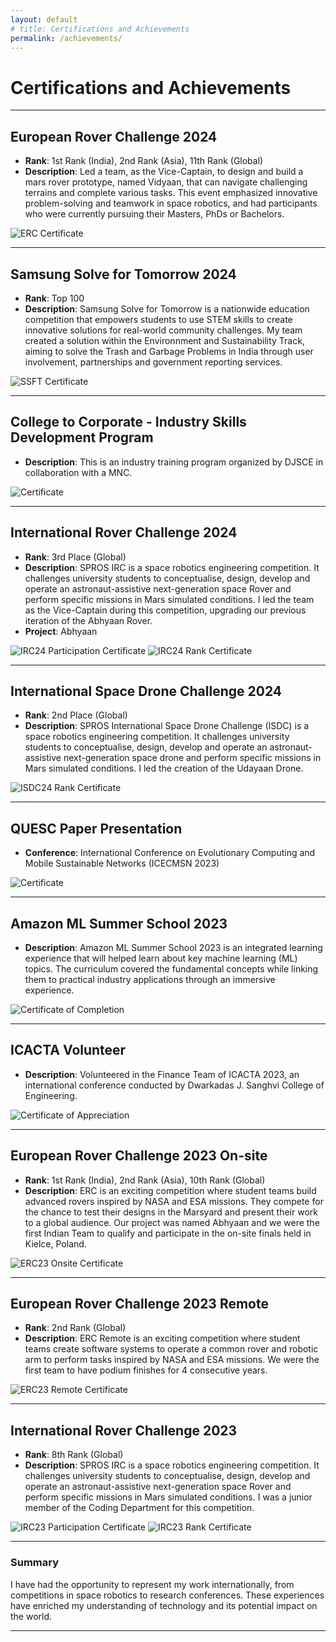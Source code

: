 ```yaml
---
layout: default
# title: Certifications and Achievements
permalink: /achievements/
---
```

# Certifications and Achievements

---

## European Rover Challenge 2024
- **Rank**: 1st Rank (India), 2nd Rank (Asia), 11th Rank (Global)
- **Description**: Led a team, as the Vice-Captain, to design and build a mars rover prototype, named Vidyaan, that can navigate challenging terrains and complete various tasks. This event emphasized innovative problem-solving and teamwork in space robotics, and had participants who were currently pursuing their Masters, PhDs or Bachelors.

![ERC Certificate](assets/images/onsite-2024.jpg)
<!-- [View Certificate](https://your-certificate-link.com) -->

---

## Samsung Solve for Tomorrow 2024
- **Rank**: Top 100
- **Description**: Samsung Solve for Tomorrow is a nationwide education competition that empowers students to use STEM skills to create innovative solutions for real-world community challenges. My team created a solution within the Environnment and Sustainability Track, aiming to solve the Trash and Garbage Problems in India through user involvement, partnerships and government reporting services.

![SSFT Certificate](assets/images/SSFT.jpg) <!-- Replace with actual image URL -->

---

## College to Corporate - Industry Skills Development Program
<!-- - **Description**: This international event provided a platform to showcase cutting-edge rover technologies. My team’s project was recognized for its technical excellence and practical application in space missions. -->
- **Description**: This is an industry training program organized by DJSCE in collaboration with a MNC.

![Certificate](assets/images/college-course.jpg) <!-- Replace with actual image URL -->

---

## International Rover Challenge 2024
- **Rank**: 3rd Place (Global)
- **Description**: SPROS IRC is a space robotics engineering competition. It challenges university students to conceptualise, design, develop and operate an astronaut-assistive next-generation space Rover and perform specific missions in Mars simulated conditions. I led the team as the Vice-Captain during this competition, upgrading our previous iteration of the Abhyaan Rover.
- **Project**: Abhyaan

![IRC24 Participation Certificate](assets/images/IRC24-Participation.jpg) <!-- Replace with actual image URL -->
![IRC24 Rank Certificate](assets/images/IRC24-Rank.jpg) <!-- Replace with actual image URL -->

---

## International Space Drone Challenge 2024
- **Rank**: 2nd Place (Global)
- **Description**: SPROS International Space Drone Challenge (ISDC) is a space robotics engineering competition. It challenges university students to conceptualise, design, develop and operate an astronaut-assistive next-generation space drone and perform specific missions in Mars simulated conditions. I led the creation of the Udayaan Drone.

<!-- ![IRC24 Participation Certificate](assets/images/IRC24-Participation.jpg) Replace with actual image URL -->
![ISDC24 Rank Certificate](assets/images/ISDC24-Rank.jpg) <!-- Replace with actual image URL -->

---

## QUESC Paper Presentation
- **Conference**: International Conference on Evolutionary Computing and Mobile Sustainable Networks (ICECMSN 2023)

<!-- ![IRC24 Participation Certificate](assets/images/IRC24-Participation.jpg) Replace with actual image URL -->
![Certificate](assets/images/QUESC.jpg) <!-- Replace with actual image URL -->

---

## Amazon ML Summer School 2023
- **Description**: Amazon ML Summer School 2023 is an integrated learning experience that will helped learn about key machine learning (ML) topics. The curriculum covered the fundamental concepts while linking them to practical industry applications through an immersive experience.

<!-- ![IRC24 Participation Certificate](assets/images/IRC24-Participation.jpg) Replace with actual image URL -->
![Certificate of Completion](assets/images/Amazon-ML-Summer-School.jpg) <!-- Replace with actual image URL -->

---

## ICACTA Volunteer
- **Description**: Volunteered in the Finance Team of ICACTA 2023, an international conference conducted by Dwarkadas J. Sanghvi College of Engineering.

<!-- ![IRC24 Participation Certificate](assets/images/IRC24-Participation.jpg) Replace with actual image URL -->
![Certificate of Appreciation](assets/images/ICACTA.jpg) <!-- Replace with actual image URL -->

---

## European Rover Challenge 2023 On-site
- **Rank**: 1st Rank (India), 2nd Rank (Asia), 10th Rank (Global)
- **Description**: ERC is an exciting competition where student teams build advanced rovers inspired by NASA and ESA missions. They compete for the chance to test their designs in the Marsyard and present their work to a global audience. Our project was named Abhyaan and we were the first Indian Team to qualify and participate in the on-site finals held in Kielce, Poland.

<!-- ![IRC24 Participation Certificate](assets/images/IRC24-Participation.jpg) Replace with actual image URL -->
![ERC23 Onsite Certificate](assets/images/onsite-2023.jpg) <!-- Replace with actual image URL -->

---

## European Rover Challenge 2023 Remote
- **Rank**: 2nd Rank (Global)
- **Description**: ERC Remote is an exciting competition where student teams create software systems to operate a common rover and robotic arm to perform tasks inspired by NASA and ESA missions. We were the first team to have podium finishes for 4 consecutive years.

<!-- ![IRC24 Participation Certificate](assets/images/IRC24-Participation.jpg) Replace with actual image URL -->
![ERC23 Remote Certificate](assets/images/remote-2023.jpg) <!-- Replace with actual image URL -->

---

## International Rover Challenge 2023
- **Rank**: 8th Rank (Global)
- **Description**: SPROS IRC is a space robotics engineering competition. It challenges university students to conceptualise, design, develop and operate an astronaut-assistive next-generation space Rover and perform specific missions in Mars simulated conditions. I was a junior member of the Coding Department for this competition.

![IRC23 Participation Certificate](assets/images/IRC23-Participation.jpg)
![IRC23 Rank Certificate](assets/images/IRC23-Rank.jpeg) <!-- Replace with actual image URL -->

---

### Summary
I have had the opportunity to represent my work internationally, from competitions in space robotics to research conferences. These experiences have enriched my understanding of technology and its potential impact on the world.

---
